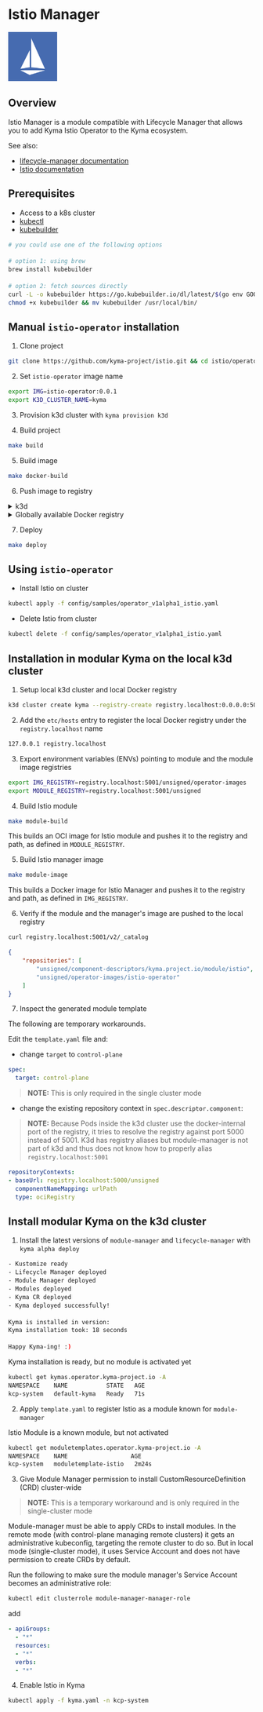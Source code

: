 # Istio Manager

<img src="./docs/istio-whitelogo-bluebackground-framed.svg" alt="Istio logo" style="height: 100px; width:100px;"/>

## Overview

Istio Manager is a module compatible with Lifecycle Manager that allows you to add Kyma Istio Operator to the Kyma ecosystem.

See also:

- [lifecycle-manager documentation](https://github.com/kyma-project/lifecycle-manager)
- [Istio documentation](https://https://istio.io/latest/)

## Prerequisites

- Access to a k8s cluster
- [kubectl](https://kubernetes.io/docs/tasks/tools/)
- [kubebuilder](https://book.kubebuilder.io/)

```bash
# you could use one of the following options

# option 1: using brew
brew install kubebuilder

# option 2: fetch sources directly
curl -L -o kubebuilder https://go.kubebuilder.io/dl/latest/$(go env GOOS)/$(go env GOARCH)
chmod +x kubebuilder && mv kubebuilder /usr/local/bin/
```

## Manual `istio-operator` installation

1. Clone project

```bash
git clone https://github.com/kyma-project/istio.git && cd istio/operator
```

2. Set `istio-operator` image name

```bash
export IMG=istio-operator:0.0.1
export K3D_CLUSTER_NAME=kyma
```

3. Provision k3d cluster with `kyma provision k3d`

4. Build project

```bash
make build
```

5. Build image

```bash
make docker-build
```

6. Push image to registry

<div tabs name="Push image" group="istio-operator-installation">
  <details>
  <summary label="k3d">
  k3d
  </summary>

   ```bash
   k3d image import $IMG -c $K3D_CLUSTER_NAME
   ```

  </details>
  <details>
  <summary label="Docker registry">
  Globally available Docker registry
  </summary>

   ```bash
   make docker-push
   ```

  </details>
</div>

7. Deploy

```bash
make deploy
```

## Using `istio-operator`

- Install Istio on cluster

```bash
kubectl apply -f config/samples/operator_v1alpha1_istio.yaml
```

- Delete Istio from cluster

```bash
kubectl delete -f config/samples/operator_v1alpha1_istio.yaml
```

## Installation in modular Kyma on the local k3d cluster

1. Setup local k3d cluster and local Docker registry

```bash
k3d cluster create kyma --registry-create registry.localhost:0.0.0.0:5001
```

2. Add the `etc/hosts` entry to register the local Docker registry under the `registry.localhost` name

```bash
127.0.0.1 registry.localhost
```

3. Export environment variables (ENVs) pointing to module and the module image registries

```bash
export IMG_REGISTRY=registry.localhost:5001/unsigned/operator-images
export MODULE_REGISTRY=registry.localhost:5001/unsigned
```

4. Build Istio module

```bash
make module-build
```

This builds an OCI image for Istio module and pushes it to the registry and path, as defined in `MODULE_REGISTRY`.

5. Build Istio manager image

```bash
make module-image
```

This builds a Docker image for Istio Manager and pushes it to the registry and path, as defined in `IMG_REGISTRY`.

6. Verify if the module and the manager's image are pushed to the local registry

```bash
curl registry.localhost:5001/v2/_catalog
```

```json
{
    "repositories": [
        "unsigned/component-descriptors/kyma.project.io/module/istio",
        "unsigned/operator-images/istio-operator"
    ]
}
```

7. Inspect the generated module template

The following are temporary workarounds.

Edit the `template.yaml` file and:

- change `target` to `control-plane`

```yaml
spec:
  target: control-plane
```

>**NOTE:** This is only required in the single cluster mode

- change the existing repository context in `spec.descriptor.component`:

>**NOTE:** Because Pods inside the k3d cluster use the docker-internal port of the registry, it tries to resolve the registry against port 5000 instead of 5001. K3d has registry aliases but module-manager is not part of k3d and thus does not know how to properly alias `registry.localhost:5001`

```yaml
repositoryContexts:                                                                           
- baseUrl: registry.localhost:5000/unsigned                                                   
  componentNameMapping: urlPath                                                               
  type: ociRegistry
```

## Install modular Kyma on the k3d cluster

1. Install the latest versions of `module-manager` and `lifecycle-manager` with `kyma alpha deploy`

```bash
- Kustomize ready
- Lifecycle Manager deployed
- Module Manager deployed
- Modules deployed
- Kyma CR deployed
- Kyma deployed successfully!

Kyma is installed in version:
Kyma installation took: 18 seconds

Happy Kyma-ing! :)
```

Kyma installation is ready, but no module is activated yet

```bash
kubectl get kymas.operator.kyma-project.io -A
NAMESPACE    NAME           STATE   AGE
kcp-system   default-kyma   Ready   71s
```

2. Apply `template.yaml` to register Istio as a module known for `module-manager`

Istio Module is a known module, but not activated

```bash
kubectl get moduletemplates.operator.kyma-project.io -A 
NAMESPACE    NAME                  AGE
kcp-system   moduletemplate-istio   2m24s
```

3. Give Module Manager permission to install CustomResourceDefinition (CRD) cluster-wide

>**NOTE:** This is a temporary workaround and is only required in the single-cluster mode

Module-manager must be able to apply CRDs to install modules. In the remote mode (with control-plane managing remote clusters) it gets an administrative kubeconfig, targeting the remote cluster to do so. But in local mode (single-cluster mode), it uses Service Account and does not have permission to create CRDs by default.

Run the following to make sure the module manager's Service Account becomes an administrative role:

```bash
kubectl edit clusterrole module-manager-manager-role
```

add

```yaml
- apiGroups:                                                                                                                  
  - "*"                                                                                                                       
  resources:                                                                                                               
  - "*"                                                                                                                       
  verbs:                                                                                                                      
  - "*"
```

4. Enable Istio in Kyma

```bash
kubectl apply -f kyma.yaml -n kcp-system
```
